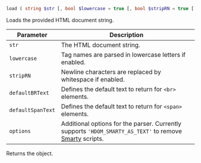```php
load ( string $str [, bool $lowercase = true [, bool $stripRN = true [, string $defaultBRText = DEFAULT_BR_TEXT [, string $defaultSpanText = DEFAULT_SPAN_TEXT [, int $options = 0 ]]]]]) : object
```

Loads the provided HTML document string.

| Parameter         | Description                                                                                                                        |
|-------------------|------------------------------------------------------------------------------------------------------------------------------------|
| `str`             | The HTML document string.                                                                                                          |
| `lowercase`       | Tag names are parsed in lowercase letters if enabled.                                                                              |
| `stripRN`         | Newline characters are replaced by whitespace if enabled.                                                                          |
| `defaultBRText`   | Defines the default text to return for `<br>` elements.                                                                            |
| `defaultSpanText` | Defines the default text to return for `<span>` elements.                                                                          |
| `options`         | Additional options for the parser. Currently supports `'HDOM_SMARTY_AS_TEXT'` to remove [Smarty](https://www.smarty.net/) scripts. |

Returns the object.